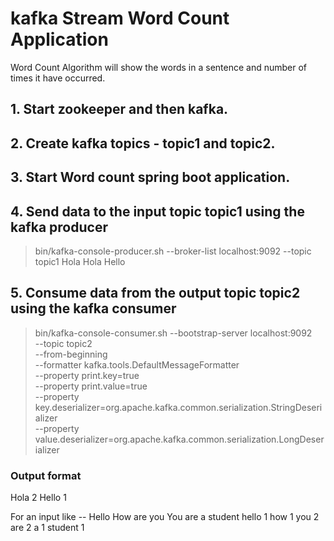 # kafka Stream Word Count Application

Word Count Algorithm will show the words in a sentence and number of times it have occurred.

## 1. Start zookeeper and then kafka.

## 2. Create kafka topics - topic1 and topic2.

## 3. Start Word count spring boot application.

## 4. Send data to the input topic topic1 using the kafka producer

> bin/kafka-console-producer.sh --broker-list localhost:9092 --topic topic1  Hola Hola Hello

## 5. Consume data from the output topic topic2 using the kafka consumer

> bin/kafka-console-consumer.sh --bootstrap-server localhost:9092 \
>     --topic topic2 \
>     --from-beginning \
>     --formatter kafka.tools.DefaultMessageFormatter \
>     --property print.key=true \
>     --property print.value=true \
>     --property key.deserializer=org.apache.kafka.common.serialization.StringDeserializer \
>     --property value.deserializer=org.apache.kafka.common.serialization.LongDeserializer

### Output format

Hola  2
Hello 1

For an input like -- Hello How are you You are a student
hello   1
how     1
you     2
are     2
a       1
student 1
